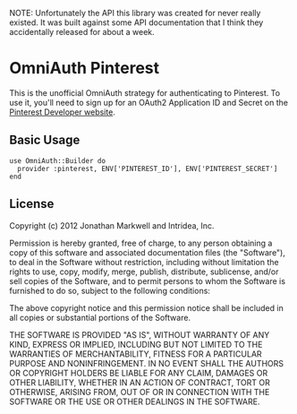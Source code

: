 NOTE: Unfortunately the API this library was created for never really existed. It was built against some API documentation that I think they accidentally released for about a week.

# OmniAuth Pinterest

This is the unofficial OmniAuth strategy for authenticating to Pinterest. To
use it, you'll need to sign up for an OAuth2 Application ID and Secret
on the [Pinterest Developer website](http://pinterest.com/developers/api).

## Basic Usage

    use OmniAuth::Builder do
      provider :pinterest, ENV['PINTEREST_ID'], ENV['PINTEREST_SECRET']
    end

## License

Copyright (c) 2012 Jonathan Markwell and Intridea, Inc.

Permission is hereby granted, free of charge, to any person obtaining a copy of this software and associated documentation files (the "Software"), to deal in the Software without restriction, including without limitation the rights to use, copy, modify, merge, publish, distribute, sublicense, and/or sell copies of the Software, and to permit persons to whom the Software is furnished to do so, subject to the following conditions:

The above copyright notice and this permission notice shall be included in all copies or substantial portions of the Software.

THE SOFTWARE IS PROVIDED "AS IS", WITHOUT WARRANTY OF ANY KIND, EXPRESS OR IMPLIED, INCLUDING BUT NOT LIMITED TO THE WARRANTIES OF MERCHANTABILITY, FITNESS FOR A PARTICULAR PURPOSE AND NONINFRINGEMENT. IN NO EVENT SHALL THE AUTHORS OR COPYRIGHT HOLDERS BE LIABLE FOR ANY CLAIM, DAMAGES OR OTHER LIABILITY, WHETHER IN AN ACTION OF CONTRACT, TORT OR OTHERWISE, ARISING FROM, OUT OF OR IN CONNECTION WITH THE SOFTWARE OR THE USE OR OTHER DEALINGS IN THE SOFTWARE.
